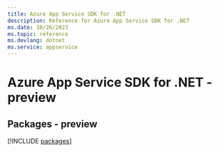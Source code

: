 ```yaml
---
title: Azure App Service SDK for .NET
description: Reference for Azure App Service SDK for .NET
ms.date: 10/26/2023
ms.topic: reference
ms.devlang: dotnet
ms.service: appservice
---
```

# Azure App Service SDK for .NET - preview
## Packages - preview
[!INCLUDE [packages](app-service-index.md)]